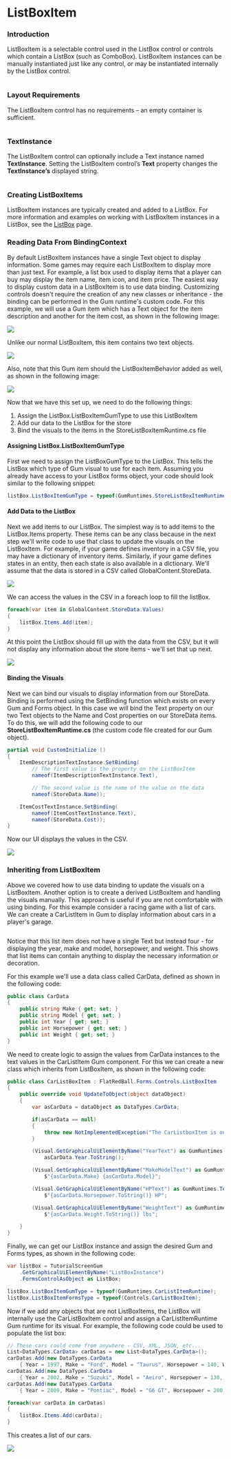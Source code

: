 # ListBoxItem

### Introduction

ListBoxItem is a selectable control used in the ListBox control or controls which contain a ListBox (such as ComboBox). ListBoxItem instances can be manually instantiated just like any control, or may be instantiated internally by the ListBox control.

<figure><img src="../../../media/2017-12-2017-12-13_17-52-13.gif" alt=""><figcaption></figcaption></figure>

### Layout Requirements

The ListBoxItem control has no requirements – an empty container is sufficient.&#x20;

<figure><img src="../../../media/2017-12-img_5a485e78076db.png" alt=""><figcaption></figcaption></figure>

### TextInstance

The ListBoxItem control can optionally include a Text instance named **TextInstance**. Setting the ListBoxItem control’s **Text** property changes the **TextInstance’s** displayed string.&#x20;

<figure><img src="../../../media/2017-12-img_5a485fa592a56.png" alt=""><figcaption></figcaption></figure>

### Creating ListBoxItems

ListBoxItem instances are typically created and added to a ListBox. For more information and examples on working with ListBoxItem instances in a ListBox, see the [ListBox](listbox.md) page.

### Reading Data From BindingContext

By default ListBoxItem instances have a single Text object to display information. Some games may require each ListBoxItem to display more than just text. For example, a list box used to display items that a player can buy may display the item name, item icon, and item price. The easiest way to display custom data in a ListBoxItem is to use data binding. Customizing controls doesn't require the creation of any new classes or inheritance - the binding can be performed in the Gum runtime's custom code. For this example, we will use a Gum item which has a Text object for the item description and another for the item cost, as shown in the following image:

![](../../../media/2020-07-img\_5eff335943eb6.png)

Unlike our normal ListBoxItem, this item contains two text objects.

![](../../../media/2020-07-img\_5eff33ad55915.png)

Also, note that this Gum item should the ListBoxItemBehavior added as well, as shown in the following image:

![](../../../media/2020-07-img\_5eff33e926841.png)

Now that we have this set up, we need to do the following things:

1. Assign the ListBox.ListBoxItemGumType to use this ListBoxItem
2. Add our data to the ListBox for the store
3. Bind the visuals to the items in the StoreListBoxItemRuntime.cs file

#### Assigning ListBox.ListBoxItemGumType

First we need to assign the ListBoxGumType to the ListBox. This tells the ListBox which type of Gum visual to use for each item. Assuming you already have access to your ListBox forms object, your code should look similar to the following snippet:

```csharp
listBox.ListBoxItemGumType = typeof(GumRuntimes.StoreListBoxItemRuntime);
```

#### Add Data to the ListBox

Next we add items to our ListBox. The simplest way is to add items to the ListBox.Items property. These items can be any class because in the next step we'll write code to use that class to update the visuals on the ListBoxItem. For example, if your game defines inventory in a CSV file, you may have a dictionary of inventory items. Similarly, if your game defines states in an entity, then each state is also available in a dictionary. We'll assume that the data is stored in a CSV called GlobalContent.StoreData.

![](../../../media/2020-07-img\_5eff418ebc5de.png)

We can access the values in the CSV in a foreach loop to fill the listBox.

```csharp
foreach(var item in GlobalContent.StoreData.Values)
{
    listBox.Items.Add(item);
}
```

At this point the ListBox should fill up with the data from the CSV, but it will not display any information about the store items - we'll set that up next.

![](../../../media/2020-07-img\_5eff389a38df7.png)

#### Binding the Visuals

Next we can bind our visuals to display information from our StoreData. Binding is performed using the SetBinding function which exists on every Gum and Forms object. In this case we will bind the Text property on our two Text objects to the Name and Cost properties on our StoreData items. To do this, we will add the following code to our **StoreListBoxItemRuntime.cs** (the custom code file created for our Gum object).

```csharp
partial void CustomInitialize () 
{
    ItemDescriptionTextInstance.SetBinding(
        // The first value is the property on the ListBoxItem
        nameof(ItemDescriptionTextInstance.Text),

        // The second value is the name of the value on the data
        nameof(StoreData.Name));

    ItemCostTextInstance.SetBinding(
        nameof(ItemCostTextInstance.Text),
        nameof(StoreData.Cost));
}
```

Now our UI displays the values in the CSV.

![](../../../media/2020-07-img\_5eff4122cc9a5.png)

### Inheriting from ListBoxItem

Above we covered how to use data binding to update the visuals on a ListBoxItem. Another option is to create a derived ListBoxItem and handling the visuals manually. This approach is useful if you are not comfortable with using binding. For this example consider a racing game with a list of cars. We can create a CarListItem in Gum to display information about cars in a player's garage.

<figure><img src="../../../media/2017-12-img_5a31ee2533d00.png" alt=""><figcaption></figcaption></figure>

Notice that this list item does not have a single Text but instead four - for displaying the year, make and model, horsepower, and weight. This shows that list items can contain anything to display the necessary information or decoration.

For this example we'll use a data class called CarData, defined as shown in the following code:

```csharp
public class CarData
{
    public string Make { get; set; }
    public string Model { get; set; }
    public int Year { get; set; }
    public int Horsepower { get; set; }
    public int Weight { get; set; }
}
```

We need to create logic to assign the values from CarData instances to the text values in the CarListItem Gum component. For this we can create a new class which inherits from ListBoxItem, as shown in the following code:

```csharp
public class CarListBoxItem : FlatRedBall.Forms.Controls.ListBoxItem
{
    public override void UpdateToObject(object dataObject)
    {
        var asCarData = dataObject as DataTypes.CarData;

        if(asCarData == null)
        {
            throw new NotImplementedException("The CarListboxItem is only meant to displlay CarData");
        }

        (Visual.GetGraphicalUiElementByName("YearText") as GumRuntimes.TextRuntime).Text =
            asCarData.Year.ToString();

        (Visual.GetGraphicalUiElementByName("MakeModelText") as GumRuntimes.TextRuntime).Text =
            $"{asCarData.Make} {asCarData.Model}";

        (Visual.GetGraphicalUiElementByName("HPText") as GumRuntimes.TextRuntime).Text =
            $"{asCarData.Horsepower.ToString()} HP";

        (Visual.GetGraphicalUiElementByName("WeightText") as GumRuntimes.TextRuntime).Text =
            $"{asCarData.Weight.ToString()} lbs";

    }
}
```

Finally, we can get our ListBox instance and assign the desired Gum and Forms types, as shown in the following code:

```csharp
var listBox = TutorialScreenGum
    .GetGraphicalUiElementByName("ListBoxInstance")
    .FormsControlAsObject as ListBox;

listBox.ListBoxItemGumType = typeof(GumRuntimes.CarListItemRuntime);
listBox.ListBoxItemFormsType = typeof(Controls.CarListBoxItem);
```

Now if we add any objects that are not ListBoxItems, the ListBox will internally use the CarListBoxItem control and assign a CarListItemRuntime Gum runtime for its visual. For example, the following code could be used to populate the list box:

```csharp
// These cars could come from anywhere - CSV, XML, JSON, etc...
List<DataTypes.CarData> carDatas = new List<DataTypes.CarData>();
carDatas.Add(new DataTypes.CarData
    { Year = 1997, Make = "Ford", Model = "Taurus", Horsepower = 140, Weight = 3300 });
carDatas.Add(new DataTypes.CarData 
    { Year = 2002, Make = "Suzuki", Model = "Aeiro", Horsepower = 130, Weight = 2700 });
carDatas.Add(new DataTypes.CarData
    { Year = 2009, Make = "Pontiac", Model = "G6 GT", Horsepower = 200, Weight = 3400 });

foreach(var carData in carDatas)
{
    listBox.Items.Add(carData);
}
```

This creates a list of our cars.

![](../../../media/2017-12-img\_5a31f90545230.png)
